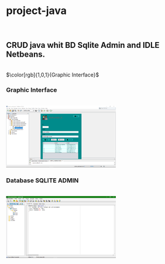 # project-java
<br>
<h2 fill="#008080">CRUD java whit BD Sqlite Admin and IDLE Netbeans.</h2>
<br>
$\color[rgb]{1,0,1}{Graphic Interface}$
<h3 color[rgb]{1,0,1}>Graphic Interface</h3> 
<br>
<img alt="Graphic Interfaz project" src="src/system_employees/means/interfaz.png" width="300" >
<br>
<h3 color="RED">Database SQLITE ADMIN</h3>
<br>
<img alt="database employees" src="src/system_employees/means/bd.png" width="300" >
<br>
